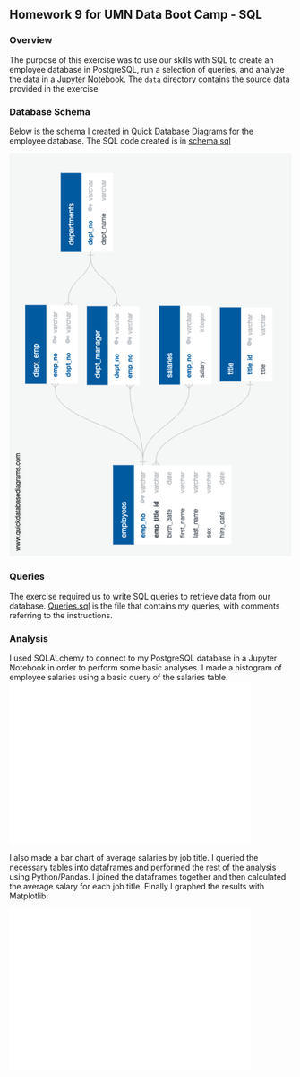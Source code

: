 ## Homework 9 for UMN Data Boot Camp - SQL

### Overview
The purpose of this exercise was to use our skills with SQL to create an employee database in PostgreSQL, run a selection of queries, and analyze the data in a Jupyter Notebook. The `data` directory contains the source data provided in the exercise.

### Database Schema
Below is the schema I created in Quick Database Diagrams for the employee database. The SQL code created is in [schema.sql](schema.sql)

![database schema](employee_db.png)

### Queries

The exercise required us to write SQL queries to retrieve data from our database. [Queries.sql](queries.sql) is the file that contains my queries, with comments referring to the instructions.

### Analysis
I used SQLALchemy to connect to my PostgreSQL database in a Jupyter Notebook in order to perform some basic analyses. I made a histogram of employee salaries using a basic query of the salaries table.
![salary histogram](salary_distribution.png) 

I also made a bar chart of average salaries by job title. I queried the necessary tables into dataframes and performed the rest of the analysis using Python/Pandas. I joined the dataframes together and then calculated the average salary for each job title. Finally I graphed the results with Matplotlib:

![average salary by job title](avg_salary_by_title.png)

